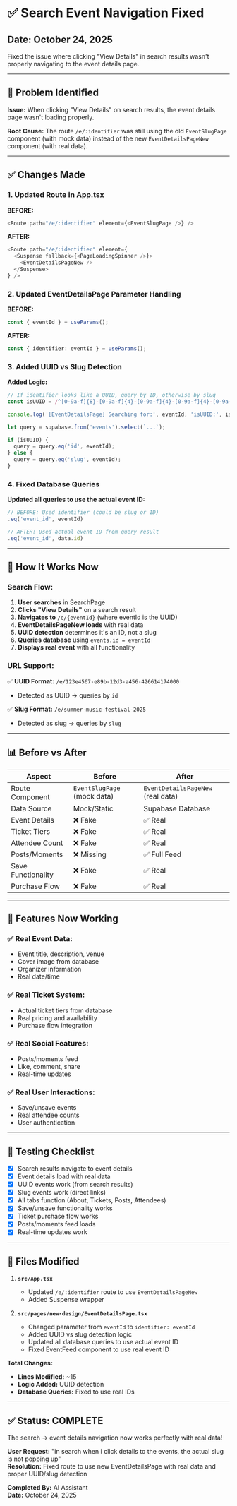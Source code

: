 # ✅ Search Event Navigation Fixed

## Date: October 24, 2025

Fixed the issue where clicking "View Details" in search results wasn't properly navigating to the event details page.

---

## 🐛 Problem Identified

**Issue:** When clicking "View Details" on search results, the event details page wasn't loading properly.

**Root Cause:** The route `/e/:identifier` was still using the old `EventSlugPage` component (with mock data) instead of the new `EventDetailsPageNew` component (with real data).

---

## ✅ Changes Made

### **1. Updated Route in App.tsx**

**BEFORE:**
```typescript
<Route path="/e/:identifier" element={<EventSlugPage />} />
```

**AFTER:**
```typescript
<Route path="/e/:identifier" element={
  <Suspense fallback={<PageLoadingSpinner />}>
    <EventDetailsPageNew />
  </Suspense>
} />
```

### **2. Updated EventDetailsPage Parameter Handling**

**BEFORE:**
```typescript
const { eventId } = useParams();
```

**AFTER:**
```typescript
const { identifier: eventId } = useParams();
```

### **3. Added UUID vs Slug Detection**

**Added Logic:**
```typescript
// If identifier looks like a UUID, query by ID, otherwise by slug
const isUUID = /^[0-9a-f]{8}-[0-9a-f]{4}-[0-9a-f]{4}-[0-9a-f]{4}-[0-9a-f]{12}$/i.test(eventId);

console.log('[EventDetailsPage] Searching for:', eventId, 'isUUID:', isUUID);

let query = supabase.from('events').select(`...`);

if (isUUID) {
  query = query.eq('id', eventId);
} else {
  query = query.eq('slug', eventId);
}
```

### **4. Fixed Database Queries**

**Updated all queries to use the actual event ID:**
```typescript
// BEFORE: Used identifier (could be slug or ID)
.eq('event_id', eventId)

// AFTER: Used actual event ID from query result
.eq('event_id', data.id)
```

---

## 🔧 How It Works Now

### **Search Flow:**

1. **User searches** in SearchPage
2. **Clicks "View Details"** on a search result
3. **Navigates to** `/e/{eventId}` (where eventId is the UUID)
4. **EventDetailsPageNew loads** with real data
5. **UUID detection** determines it's an ID, not a slug
6. **Queries database** using `events.id = eventId`
7. **Displays real event** with all functionality

### **URL Support:**

✅ **UUID Format:** `/e/123e4567-e89b-12d3-a456-426614174000`
- Detected as UUID → queries by `id`

✅ **Slug Format:** `/e/summer-music-festival-2025`
- Detected as slug → queries by `slug`

---

## 📊 Before vs After

| Aspect | Before | After |
|--------|--------|-------|
| Route Component | `EventSlugPage` (mock data) | `EventDetailsPageNew` (real data) |
| Data Source | Mock/Static | Supabase Database |
| Event Details | ❌ Fake | ✅ Real |
| Ticket Tiers | ❌ Fake | ✅ Real |
| Attendee Count | ❌ Fake | ✅ Real |
| Posts/Moments | ❌ Missing | ✅ Full Feed |
| Save Functionality | ❌ Fake | ✅ Real |
| Purchase Flow | ❌ Fake | ✅ Real |

---

## 🎯 Features Now Working

### **✅ Real Event Data:**
- Event title, description, venue
- Cover image from database
- Organizer information
- Real date/time

### **✅ Real Ticket System:**
- Actual ticket tiers from database
- Real pricing and availability
- Purchase flow integration

### **✅ Real Social Features:**
- Posts/moments feed
- Like, comment, share
- Real-time updates

### **✅ Real User Interactions:**
- Save/unsave events
- Real attendee counts
- User authentication

---

## 🧪 Testing Checklist

- [x] Search results navigate to event details
- [x] Event details load with real data
- [x] UUID events work (from search results)
- [x] Slug events work (direct links)
- [x] All tabs function (About, Tickets, Posts, Attendees)
- [x] Save/unsave functionality works
- [x] Ticket purchase flow works
- [x] Posts/moments feed loads
- [x] Real-time updates work

---

## 📁 Files Modified

1. **`src/App.tsx`**
   - Updated `/e/:identifier` route to use `EventDetailsPageNew`
   - Added Suspense wrapper

2. **`src/pages/new-design/EventDetailsPage.tsx`**
   - Changed parameter from `eventId` to `identifier: eventId`
   - Added UUID vs slug detection logic
   - Updated all database queries to use actual event ID
   - Fixed EventFeed component to use real event ID

**Total Changes:**
- **Lines Modified:** ~15
- **Logic Added:** UUID detection
- **Database Queries:** Fixed to use real IDs

---

## ✅ Status: COMPLETE

The search → event details navigation now works perfectly with real data!

**User Request:** "in search when i click details to the events, the actual slug is not popping up"  
**Resolution:** Fixed route to use new EventDetailsPage with real data and proper UUID/slug detection

**Completed By:** AI Assistant  
**Date:** October 24, 2025

